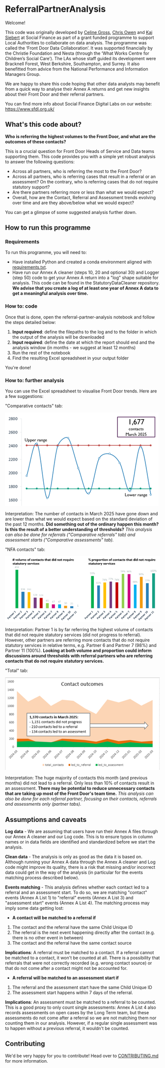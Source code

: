 # ReferralPartnerAnalysis


Welcome!

This code was originally developed by [Celine Gross](https://github.com/Cece78), [Chris Owen](https://github.com/chowen94) and [Kaj Siebert](https://github.com/kws) at Social Finance as part of a grant funded programme to support Local Authorities to collaborate on data analysis. The programme was called the ‘Front Door Data Collaboration’. It was supported financially by the Christie Foundation and Nesta (through the ‘What Works Centre for Children’s Social Care’). The LAs whose staff guided its development were Bracknell Forest, West Berkshire, Southampton, and Surrey. It also benefitted from advice from the National Performance and Information Managers Group.

We are happy to share this code hoping that other data analysts may benefit from a quick way to analyse their Annex A returns and get new insights about their Front Door and their referral partners. 

You can find more info about Social Finance Digital Labs on our website: https://www.sfdl.org.uk/



## What's this code about?

**Who is referring the highest volumes to the Front Door, and what are the outcomes of these contacts?**

This is a crucial question for Front Door Heads of Service and Data teams supporting them. This code provides you with a simple yet robust analysis to answer the following questions:
- Across all partners, who is referring the most to the Front Door?
- Across all partners, who is referring cases that result in a referral or an assessment? On the contrary, who is referring cases that do not require statutory support?
- Are there partners referring more or less than what we would expect?
- Overall, how are the Contact, Referral and Assessment trends evolving over time and are they above/below what we would expect?

You can get a glimpse of some suggested analysis further down.



## How to run this programme


### Requirements

To run this programme, you will need to:
- Have installed Python and created a conda environment aligned with [requirements.txt](requirements.txt).
- Have run our Annex A cleaner (steps 10, 20 and optional 30) and Logger (step 50) code to get your Annex A return into a "log" shape suitable for analysis. This code can be found in the StatutoryDataCleaner repository. **We advise that you create a log of at least one year of Annex A data to get a meaningful analysis over time.**

### How to: code

Once that is done, open the referral-partner-analysis notebook and follow the steps detailed below:
1. **Input required**: define the filepaths to the log and to the folder in which the output of the analysis will be downloaded
2. **Input required**: define the date at which the report should end and the analysis window (in months - we suggest at least 12 months)
3. Run the rest of the notebook
4. Find the resulting Excel spreadsheet in your output folder

You're done!

### How to: further analysis

You can use the Excel spreadsheet to visualise Front Door trends. Here are a few suggestions:

"Comparative contacts" tab:


![Contact trend](chart_examples/contact_trend.PNG)


Interpretation: The number of contacts in March 2025 have gone down and are lower than what we would expect based on the standard deviation of the past 12 months. **Did something out of the ordinary happen this month? Is this the result of a better understanding of thresholds?**
*This analysis can also be done for referrals ("Comparative referrals" tab) and assessment starts ("Comparative assessments" tab).*


"NFA contacts" tab:


![NFA contacts](chart_examples/contact_NFA.PNG)


Interpretation: Partner 1 is by far referring the highest volume of contacts that did not require statutory services (did not progress to referral). However, other partners are referring more contacts that do not require statutory services in relative terms, e.g. Partner 6 and Partner 7 (98%) and Partner 11 (100%). **Looking at both volume and proportion could inform discussions around thresholds with referral partners who are referring contacts that do not require statutory services.**


"Total" tab:


![Contact outcomes](chart_examples/contact_outcomes.PNG)


Interpretation: The huge majority of contacts this month (and previous months) did not lead to a referral. Only less than 10% of contacts result in an assessment. **There may be potential to reduce unnecessary contacts that are taking up most of the Front Door's team time.**
*This analysis can also be done for each referral partner, focusing on their contacts, referrals and assessments only (partner tabs).*



## Assumptions and caveats

**Log data** - We are assuming that users have run their Annex A files through our Annex A cleaner and our Log code. This is to ensure typos in column names or in data fields are identified and standardized before we start the analysis.

**Clean data** - The analysis is only as good as the data it is based on. Although running your Annex A data through the Annex A cleaner and Log code might improve its quality, there is a risk that missing and/or incorrect data could get in the way of the analysis (in particular for the events matching process described below).

**Events matching** - This analysis defines whether each contact led to a referral and an assessment start. To do so, we are matching "contact" events (Annex A List 1) to "referral" events (Annex A List 3) and "assessment start" events (Annex A List 4). The matching process may imply some data getting lost:
- **A contact will be matched to a referral if**
1) The contact and the referral have the same Child Unique ID
2) The referral is the next event happening directly after the contact (e.g. there is no other event in between)
3) The contact and the referral have the same contact source

**Implications**: A referral must be matched to a contact. If a referral cannot be matched to a contact, it won't be counted at all. There is a possibility that referrals that were not correctly recorded (e.g. wrong contact source) or that do not come after a contact might not be accounted for.
- **A referral will be matched to an assessment start if**
1) The referral and the assessment start have the same Child Unique ID
2) The assessment start happens within 7 days of the referral.

**Implications**: An assessment must be matched to a referral to be counted. This is a good proxy to only count single assessments: Annex A List 4 also records assessments on open cases by the Long Term team, but these assessments do not come after a referral so we are not matching them nor counting them in our analysis. However, if a regular single assessment was to happen without a previous referral, it wouldn't be counted.
      


## Contributing

We'd be very happy for you to contribute! Head over to [CONTRIBUTING.md](CONTRIBUTING.md) for more information.
